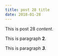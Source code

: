 ```yaml
---
title: post 28 title
date: 2018-01-28
---
```

This is post 28 *content*.

This is paragraph **2**.

This is paragraph ***3***.
